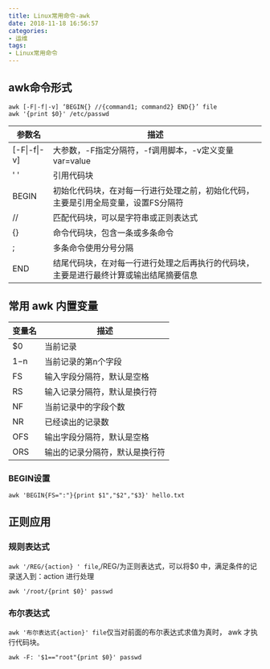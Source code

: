 ```yaml
---
title: Linux常用命令-awk
date: 2018-11-18 16:56:57
categories:
- 运维
tags:
- Linux常用命令
---
```

## awk命令形式

```shell
awk [-F|-f|-v] ‘BEGIN{} //{command1; command2} END{}’ file
awk '{print $0}' /etc/passwd
```

|参数名|描述|
|-|-|
|[-F\|-f\|-v]|大参数，-F指定分隔符，-f调用脚本，-v定义变量 var=value|
|'  '|引用代码块|
|BEGIN|初始化代码块，在对每一行进行处理之前，初始化代码，主要是引用全局变量，设置FS分隔符|
|//|匹配代码块，可以是字符串或正则表达式|
|{}|命令代码块，包含一条或多条命令|
|;|多条命令使用分号分隔|
|END|结尾代码块，在对每一行进行处理之后再执行的代码块，主要是进行最终计算或输出结尾摘要信息|

## 常用 awk 内置变量

|变量名|描述|
|-|-|
|$0|当前记录|
|$1-$n|当前记录的第n个字段|
|FS|输入字段分隔符，默认是空格|
|RS|输入记录分隔符，默认是换行符|
|NF|当前记录中的字段个数|
|NR|已经读出的记录数|
|OFS|输出字段分隔符，默认是空格|
|ORS|输出的记录分隔符，默认是换行符|

### BEGIN设置

```shell
awk 'BEGIN{FS=":"}{print $1","$2","$3}' hello.txt
```

## 正则应用
### 规则表达式

`awk '/REG/{action} ' file`,/REG/为正则表达式，可以将$0 中，满足条件的记录送入到：action 进行处理

```shell
awk '/root/{print $0}' passwd
```

### 布尔表达式

`awk '布尔表达式{action}' file`仅当对前面的布尔表达式求值为真时， awk 才执行代码块。

```shell
awk -F: '$1=="root"{print $0}' passwd
```